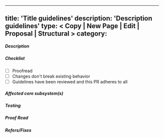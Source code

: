 <!--
  Thank you for your pull request. Please provide a description above and review
  the requirements below.

  (to be added)
-->

---
title: 'Title guidelines'
description: 'Description guidelines'
type: < Copy | New Page | Edit | Proposal | Structural > 
category: 
---

##### Description

<!-- A description of what this PR aims to solve -->

##### Checklist

<!-- Remove items that do not apply. For completed items, change [ ] to [x]. -->

- [ ] Proofread
- [ ] Changes don't break existing behavior
- [ ] Guidelines have been reviewed and this PR adheres to all

##### Affected core subsystem(s)

<!-- Provide affected core subsystem(s) (i.e. production, staging, content, moderation). -->

##### Testing

<!-- Why should the PR reviewer trust that this change doesn't break anything? How have you tested this change? -->

##### Proof Read

<!-- For content, have you proofed your changes? Do they adhere to our content guidelines? -->

##### Refers/Fixes

<!--
  Link to an issue if applicable. For example:
  If your PR fixes an issue  -> Fixes: #102
  If your PR refers an issue -> Refs: #101
-->
